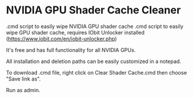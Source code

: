 # NVIDIA GPU Shader Cache Cleaner
 .cmd script to easily wipe NVIDIA GPU shader cache
.cmd script to easily wipe GPU shader cache, requires IObit Unlocker installed (https://www.iobit.com/en/iobit-unlocker.php)

It's free and has full functionality for all NVIDIA GPUs.

All installation and deletion paths can be easily customized in a notepad.

To download .cmd file, right click on Clear Shader Cache.cmd then choose "Save link as".

Run as admin.